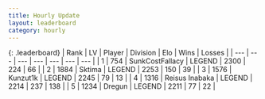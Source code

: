 ```yaml
---
title: Hourly Update
layout: leaderboard
category: hourly
---
```


{: .leaderboard}
| Rank | LV | Player | Division | Elo | Wins | Losses |
| --- | --- | --- | --- | --- | --- | --- |
| <span data-change="0">1</span> | 754 | <span title="ID: 402846">SunkCostFallacy</span> | LEGEND | <span data-change="0">2300</span> | <span data-change="0">224</span> | <span data-change="0">66</span> |
| <span data-change="0">2</span> | 1884 | <span title="ID: 353063">Sktima</span> | LEGEND | <span data-change="0">2253</span> | <span data-change="0">150</span> | <span data-change="0">39</span> |
| <span data-change="0">3</span> | 1576 | <span title="ID: 392407">Kunzut1k</span> | LEGEND | <span data-change="0">2245</span> | <span data-change="0">79</span> | <span data-change="0">13</span> |
| <span data-change="0">4</span> | 1316 | <span title="ID: 451068">Reisus Inabaka</span> | LEGEND | <span data-change="2">2214</span> | <span data-change="1">237</span> | <span data-change="0">138</span> |
| <span data-change="0">5</span> | 1234 | <span title="ID: 337810">Dregun</span> | LEGEND | <span data-change="3">2211</span> | <span data-change="1">77</span> | <span data-change="0">22</span> |